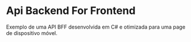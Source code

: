 # Api Backend For Frontend
 Exemplo de uma API BFF desenvolvida em C# e otimizada para uma page de dispositivo móvel.
